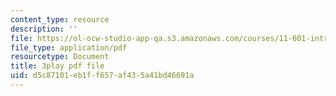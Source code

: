 ```yaml
---
content_type: resource
description: ''
file: https://ol-ocw-studio-app-qa.s3.amazonaws.com/courses/11-601-introduction-to-environmental-policy-and-planning-fall-2016/d5c87101eb1ff657af435a41bd46691a_alnDYYwAs74.pdf
file_type: application/pdf
resourcetype: Document
title: 3play pdf file
uid: d5c87101-eb1f-f657-af43-5a41bd46691a
---
```

